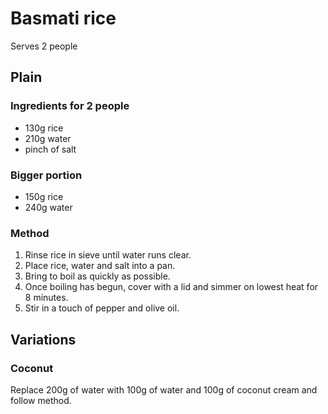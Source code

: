 # Basmati rice
Serves 2 people

## Plain

### Ingredients for 2 people
- 130g rice
- 210g water
- pinch of salt
### Bigger portion
- 150g rice
- 240g water

### Method
1. Rinse rice in sieve until water runs clear.
2. Place rice, water and salt into a pan.
3. Bring to boil as quickly as possible.
4. Once boiling has begun, cover with a lid and simmer on lowest heat for 8 minutes.
5. Stir in a touch of pepper and olive oil.

## Variations
### Coconut
Replace 200g of water with 100g of water and 100g of coconut cream and follow method.